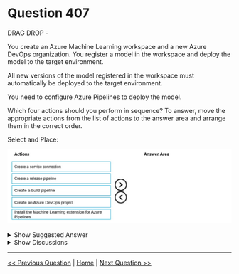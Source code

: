 # Question 407

DRAG DROP -

You create an Azure Machine Learning workspace and a new Azure DevOps organization. You register a model in the workspace and deploy the model to the target environment.

All new versions of the model registered in the workspace must automatically be deployed to the target environment.

You need to configure Azure Pipelines to deploy the model.

Which four actions should you perform in sequence? To answer, move the appropriate actions from the list of actions to the answer area and arrange them in the correct order.

Select and Place:

![Question Image](images/q407_q_0040900002.png)

<details>
  <summary>Show Suggested Answer</summary>

  <img src="images/q407_ans_0_0041000001.png" alt="Answer Image"><br>
<p>Step 1: Create an Azure DevOps project</p>
<p>Step 2: Create a release pipeline</p>
<p>1. Sign in to your Azure DevOps organization and navigate to your project.</p>
<p>2. Go to Pipelines, and then select New pipeline.</p>
<p>Step 3: Install the Machine Learning extension for Azure Pipelines</p>
<p>You must install and configure the Azure CLI and ML extension.</p>
<p>Step 4: Create a service connection</p>
<p>How to set up your service connection</p>
<img src="images/q407_ref_16_0041100001.jpg" alt="Reference Image"><br>
<p>Select AzureMLWorkspace for the scope level, then fill in the following subsequent parameters.</p>
<img src="images/q407_ref_20_0041200001.jpg" alt="Reference Image"><br>
<p>Note: How to enable model triggering in a release pipeline</p>
<p>✑ Go to your release pipeline and add a new artifact. Click on AzureML Model artifact then select the appropriate AzureML service connection and select from the available models in your workspace.</p>
<p>✑ Enable the deployment trigger on your model artifact as shown here. Every time a new version of that model is registered, a release pipeline will be triggered.</p>
<p>Reference:</p>
<p>https://marketplace.visualstudio.com/items?itemName=ms-air-aiagility.vss-services-azureml https://docs.microsoft.com/en-us/azure/devops/pipelines/targets/azure-machine-learning</p>

</details>

<details>
  <summary>Show Discussions</summary>

<blockquote><p><strong>bbigwolf</strong> <code>(Sun 25 Sep 2022 05:08)</code> - <em>Upvotes: 22</em></p><p>From CI/CD pipeline perspective, the e2e process should be:
1. Create a project.
2. Create service connections.
3. Create build pipeline.
4. Create release pipeline.
I don&#x27;t think it&#x27;s necessary to install ml extension as a separate step since it&#x27;s in pipeline script code.

https://www.azuredevopslabs.com/labs/vstsextend/aml/</p></blockquote>
<blockquote><p><strong>ZoeJ</strong> <code>(Thu 27 Apr 2023 03:36)</code> - <em>Upvotes: 3</em></p><p>https://docs.microsoft.com/en-us/azure/devops/pipelines/targets/azure-machine-learning?view=azure-devops
I agree with you</p></blockquote>
<blockquote><p><strong>Matt2000</strong> <code>(Mon 05 Feb 2024 11:47)</code> - <em>Upvotes: 1</em></p><p>The extension is for Azure pipelines, part of Azure devops, and this reference says it is a prerequisite for the steps you describe here: https://learn.microsoft.com/en-us/azure/machine-learning/how-to-devops-machine-learning?view=azureml-api-2&amp;viewFallbackFrom=azure-devops&amp;tabs=arm</p></blockquote>
<blockquote><p><strong>giusecozza</strong> <code>(Wed 07 Sep 2022 14:32)</code> - <em>Upvotes: 14</em></p><p>Looking at the doc below, the correct sequence should be:
1) create devops project [STEP 2]
2) create service connection [STEP 3]
3) create release pipeline [STEP 4]
4) install SDK extension [STEP 6]

https://docs.microsoft.com/en-us/azure/devops/pipelines/targets/azure-machine-learning?view=azure-devops</p></blockquote>
<blockquote><p><strong>[Removed]</strong> <code>(Mon 16 Jan 2023 10:43)</code> - <em>Upvotes: 1</em></p><p>Why would install ML extension be the last step? @bbigwolf&#x27;s answer seems correct.</p></blockquote>
<blockquote><p><strong>vprowerty</strong> <code>(Sat 17 Feb 2024 17:54)</code> - <em>Upvotes: 1</em></p><p>Agree but 3) should be replaced by &quot;create build pipeline&quot; that correlates with steps 4 and 5 from azure website article. The main task is to configure azure pipelines. so create release pipeline will be the discarded step.
The main task is to configure azure pipelines. so create release pipeline will be the discarded step.</p></blockquote>
<blockquote><p><strong>brzhanyu</strong> <code>(Tue 15 Oct 2024 02:08)</code> - <em>Upvotes: 4</em></p><p>1.	Create an Azure DevOps project: This is the first step, where you set up a new Azure DevOps project to manage your build and release pipelines.
	2.	Install the Machine Learning extension for Azure Pipelines: This step ensures that the necessary tools are in place for working with Azure Machine Learning in your DevOps environment.
	3.	Create a service connection: This creates the link between Azure DevOps and your Azure Machine Learning workspace, allowing the pipelines to interact with your models and other resources.
	4.	Create a release pipeline: This pipeline is used to automate the deployment of the model to the target environment whenever a new model version is registered.</p></blockquote>
<blockquote><p><strong>jessyMIH</strong> <code>(Thu 30 May 2024 10:15)</code> - <em>Upvotes: 1</em></p><p>To configure Azure Pipelines to deploy a model from an Azure Machine Learning workspace, you should follow a specific sequence of actions. Here&#x27;s the correct order based on the provided options:

Create an Azure DevOps project: This is the initial step where you set up the project in Azure DevOps.
Install the Machine Learning extension for Azure Pipelines: This step ensures that you have the necessary tools to work with Azure Machine Learning in your pipeline.
Create a service connection: This step involves creating a connection to the Azure Machine Learning workspace so that the pipeline can interact with it.
Create a build pipeline: This is where you define the build process, which includes steps to register the model.
Create a release pipeline: Finally, set up the release pipeline to deploy the registered model to the target environment.</p></blockquote>
<blockquote><p><strong>esimsek</strong> <code>(Mon 27 Mar 2023 19:45)</code> - <em>Upvotes: 3</em></p><p>On exam 2023-03-27</p></blockquote>
<blockquote><p><strong>phdykd</strong> <code>(Fri 24 Feb 2023 01:02)</code> - <em>Upvotes: 3</em></p><p>Create a service connection: A service connection is required to connect Azure DevOps to Azure Machine Learning workspace.
Install the Machine learning extension for Azure pipelines: This extension is required to use the Azure Machine Learning tasks in the release pipeline.
Create a build pipeline: This step is optional, but it can be useful to create a build pipeline to build and package the model.
Create a release pipeline: This step is essential to create a release pipeline that deploys the model to the target environment. 

Create an Azure DevOps project is not necessary since you have already created an Azure DevOps organization.</p></blockquote>

</details>

---

[<< Previous Question](question_406.md) | [Home](/index.md) | [Next Question >>](question_408.md)
